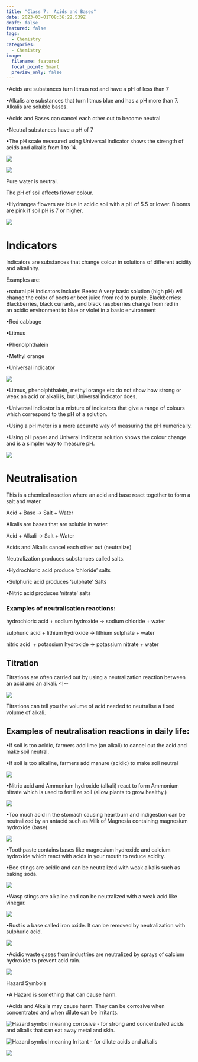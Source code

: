 ```yaml
---
title: "Class 7:  Acids and Bases"
date: 2023-03-01T08:36:22.539Z
draft: false
featured: false
tags:
  - Chemistry
categories:
  - Chemistry
image:
  filename: featured
  focal_point: Smart
  preview_only: false
---
```

<!--StartFragment-->

•Acids are substances turn litmus red and have a pH of less than 7

•Alkalis are substances that turn litmus blue and has a pH more than 7. Alkalis are soluble bases.

•Acids and Bases can cancel each other out to become neutral

•Neutral substances have a pH of 7

•The pH scale measured using Universal Indicator shows the strength of acids and alkalis from 1 to 14.

<!--EndFragment-->

![](ph.png)

![](acids-and-bases.png)

P﻿ure water is neutral.

<!--StartFragment-->

T﻿he pH of soil affects flower colour. <!--StartFragment-->

•Hydrangea flowers are blue in acidic soil with a pH of 5.5 or lower. Blooms are pink if soil pH is 7 or higher.

<!--EndFragment-->



![](flowers.png)

# I﻿ndicators

<!--StartFragment-->

Indicators are substances that change colour in solutions of different acidity and alkalinity.

Examples are:

•natural pH indicators include: Beets: A very basic solution (high pH) will change the color of beets or beet juice from red to purple. Blackberries: Blackberries, black currants, and black raspberries change from red in an acidic environment to blue or violet in a basic environment

•Red cabbage

•Litmus

•Phenolphthalein

•Methyl orange

•Universal indicator

<!--EndFragment-->

![](indicaators.png)

<!--StartFragment-->

•Litmus, phenolphthalein, methyl orange etc do not show how strong or weak an acid or alkali is, but Universal indicator does.

•Universal indicator is a mixture of indicators that give a range of colours which correspond to the pH of a solution.

•Using a pH meter is a more accurate way of measuring the pH numerically.

•Using pH paper and Univeral Indicator solution shows the colour change and is a simpler way to measure pH.

<!--EndFragment-->

![](phprobe.jpg)

# N﻿eutralisation

T﻿his is a chemical reaction where an acid and base react together to form a salt and water.

Acid + Base → Salt + Water

Alkalis are bases that are soluble in water.

Acid + Alkali → Salt + Water

Acids and Alkalis cancel each other out (neutralize)

<!--StartFragment-->

Neutralization produces substances called salts.

•Hydrochloric acid produce ‘chloride’ salts

•Sulphuric acid produces ‘sulphate’ Salts

•Nitric acid produces ‘nitrate’ salts

### E﻿xamples of neutralisation reactions:

hydrochloric acid + sodium hydroxide → sodium chloride + water

sulphuric acid + lithium hydroxide → lithium sulphate + water

nitric acid  + potassium hydroxide → potassium nitrate + water

<!--EndFragment-->

## T﻿itration

<!--StartFragment-->

Titrations are often carried out by using a neutralization reaction between an acid and an alkali. <!--

![](titration.png)

Titrations can tell you the volume of acid needed to neutralise a fixed volume of alkali.

<!--EndFragment-->

## E﻿xamples of neutralisation reactions in daily life:

<!--StartFragment-->

•If soil is too acidic, farmers add lime (an alkali) to cancel out the acid and make soil neutral.

•If soil is too alkaline, farmers add manure (acidic) to make soil neutral

![](farmers.png)

•Nitric acid and Ammonium hydroxide (alkali) react to form Ammonium nitrate which is used to fertilize soil (allow plants to grow healthy.)

![](fertiliser.jpg)

•Too much acid in the stomach causing heartburn and indigestion can be neutralized by an antacid such as Milk of Magnesia containing magnesium hydroxide (base)

![](antacid.jpg)

•Toothpaste contains bases like magnesium hydroxide and calcium hydroxide which react with acids in your mouth to reduce acidity.

•Bee stings are acidic and can be neutralized with weak alkalis such as baking soda. 

![](beestings.png)

•Wasp stings are alkaline and can be neutralized with a weak acid like vinegar.

![](waspstings.png)

•Rust is a base called iron oxide. It can be removed by neutralization with sulphuric acid.

![](rustrem.jpg)

•Acidic waste gases from industries are neutralized by sprays of calcium hydroxide to prevent acid rain.

![](industrial.jpg)

<!--EndFragment-->

H﻿azard Symbols

•A Hazard is something that can cause harm.

•Acids and Alkalis may cause harm. They can be corrosive when concentrated and when dilute can be irritants.

![](hazardcorrosive.jpg "Hazard symbol meaning corrosive - for strong and concentrated acids and alkalis that can eat away metal and skin.")

<!--EndFragment-->

![](irritant.jpg.png "Hazard symbol meaning Irritant - for dilute acids and alkalis")

![](hazard.gif)